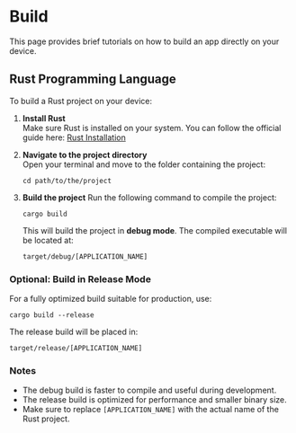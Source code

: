 # Build

This page provides brief tutorials on how to build an app directly on your device.

## Rust Programming Language

To build a Rust project on your device:

1. **Install Rust**  
   Make sure Rust is installed on your system. You can follow the official guide here: [Rust Installation](https://www.rust-lang.org/tools/install)

2. **Navigate to the project directory**  
   Open your terminal and move to the folder containing the project:

    ```cd path/to/the/project```

3. **Build the project**
   Run the following command to compile the project:

    ```cargo build```

   This will build the project in **debug mode**. The compiled executable will be located at:

   ```
   target/debug/[APPLICATION_NAME]
   ```

### Optional: Build in Release Mode

For a fully optimized build suitable for production, use:

```
cargo build --release
```

The release build will be placed in:

```
target/release/[APPLICATION_NAME]
```

### Notes

* The debug build is faster to compile and useful during development.
* The release build is optimized for performance and smaller binary size.
* Make sure to replace `[APPLICATION_NAME]` with the actual name of the Rust project.